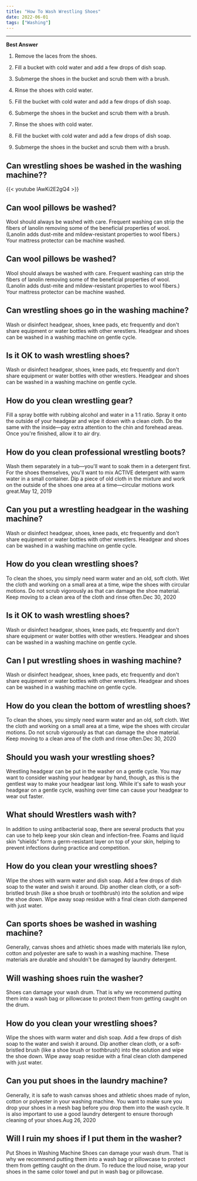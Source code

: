 ```yaml
---
title: "How To Wash Wrestling Shoes"
date: 2022-06-01
tags: ["Washing"]
---
```


---
**Best Answer**


1. Remove the laces from the shoes.

2. Fill a bucket with cold water and add a few drops of dish soap.

3. Submerge the shoes in the bucket and scrub them with a brush.

4. Rinse the shoes with cold water.

5. Fill the bucket with cold water and add a few drops of dish soap.

6. Submerge the shoes in the bucket and scrub them with a brush.

7. Rinse the shoes with cold water.

8. Fill the bucket with cold water and add a few drops of dish soap.

9. Submerge the shoes in the bucket and scrub them with a brush.

## Can wrestling shoes be washed in the washing machine??

{{< youtube lAwKi2E2gQ4 >}}

## Can wool pillows be washed?
Wool should always be washed with care. Frequent washing can strip the fibers of lanolin removing some of the beneficial properties of wool. (Lanolin adds dust-mite and mildew-resistant properties to wool fibers.) Your mattress protector can be machine washed.

## Can wool pillows be washed?
Wool should always be washed with care. Frequent washing can strip the fibers of lanolin removing some of the beneficial properties of wool. (Lanolin adds dust-mite and mildew-resistant properties to wool fibers.) Your mattress protector can be machine washed.

## Can wrestling shoes go in the washing machine?
Wash or disinfect headgear, shoes, knee pads, etc frequently and don't share equipment or water bottles with other wrestlers. Headgear and shoes can be washed in a washing machine on gentle cycle.

## Is it OK to wash wrestling shoes?
Wash or disinfect headgear, shoes, knee pads, etc frequently and don't share equipment or water bottles with other wrestlers. Headgear and shoes can be washed in a washing machine on gentle cycle.

## How do you clean wrestling gear?
Fill a spray bottle with rubbing alcohol and water in a 1:1 ratio. Spray it onto the outside of your headgear and wipe it down with a clean cloth. Do the same with the inside—pay extra attention to the chin and forehead areas. Once you're finished, allow it to air dry.

## How do you clean professional wrestling boots?
Wash them separately in a tub—you'll want to soak them in a detergent first. For the shoes themselves, you'll want to mix ACTIVE detergent with warm water in a small container. Dip a piece of old cloth in the mixture and work on the outside of the shoes one area at a time—circular motions work great.May 12, 2019

## Can you put a wrestling headgear in the washing machine?
Wash or disinfect headgear, shoes, knee pads, etc frequently and don't share equipment or water bottles with other wrestlers. Headgear and shoes can be washed in a washing machine on gentle cycle.

## How do you clean wrestling shoes?
To clean the shoes, you simply need warm water and an old, soft cloth. Wet the cloth and working on a small area at a time, wipe the shoes with circular motions. Do not scrub vigorously as that can damage the shoe material. Keep moving to a clean area of the cloth and rinse often.Dec 30, 2020

## Is it OK to wash wrestling shoes?
Wash or disinfect headgear, shoes, knee pads, etc frequently and don't share equipment or water bottles with other wrestlers. Headgear and shoes can be washed in a washing machine on gentle cycle.

## Can I put wrestling shoes in washing machine?
Wash or disinfect headgear, shoes, knee pads, etc frequently and don't share equipment or water bottles with other wrestlers. Headgear and shoes can be washed in a washing machine on gentle cycle.

## How do you clean the bottom of wrestling shoes?
To clean the shoes, you simply need warm water and an old, soft cloth. Wet the cloth and working on a small area at a time, wipe the shoes with circular motions. Do not scrub vigorously as that can damage the shoe material. Keep moving to a clean area of the cloth and rinse often.Dec 30, 2020

## Should you wash your wrestling shoes?
Wrestling headgear can be put in the washer on a gentle cycle. You may want to consider washing your headgear by hand, though, as this is the gentlest way to make your headgear last long. While it's safe to wash your headgear on a gentle cycle, washing over time can cause your headgear to wear out faster.

## What should Wrestlers wash with?
In addition to using antibacterial soap, there are several products that you can use to help keep your skin clean and infection-free. Foams and liquid skin “shields” form a germ-resistant layer on top of your skin, helping to prevent infections during practice and competition.

## How do you clean your wrestling shoes?
Wipe the shoes with warm water and dish soap. Add a few drops of dish soap to the water and swish it around. Dip another clean cloth, or a soft-bristled brush (like a shoe brush or toothbrush) into the solution and wipe the shoe down. Wipe away soap residue with a final clean cloth dampened with just water.

## Can sports shoes be washed in washing machine?
Generally, canvas shoes and athletic shoes made with materials like nylon, cotton and polyester are safe to wash in a washing machine. These materials are durable and shouldn't be damaged by laundry detergent.

## Will washing shoes ruin the washer?
Shoes can damage your wash drum. That is why we recommend putting them into a wash bag or pillowcase to protect them from getting caught on the drum.

## How do you clean your wrestling shoes?
Wipe the shoes with warm water and dish soap. Add a few drops of dish soap to the water and swish it around. Dip another clean cloth, or a soft-bristled brush (like a shoe brush or toothbrush) into the solution and wipe the shoe down. Wipe away soap residue with a final clean cloth dampened with just water.

## Can you put shoes in the laundry machine?
Generally, it is safe to wash canvas shoes and athletic shoes made of nylon, cotton or polyester in your washing machine. You want to make sure you drop your shoes in a mesh bag before you drop them into the wash cycle. It is also important to use a good laundry detergent to ensure thorough cleaning of your shoes.Aug 26, 2020

## Will I ruin my shoes if I put them in the washer?
Put Shoes in Washing Machine Shoes can damage your wash drum. That is why we recommend putting them into a wash bag or pillowcase to protect them from getting caught on the drum. To reduce the loud noise, wrap your shoes in the same color towel and put in wash bag or pillowcase.

